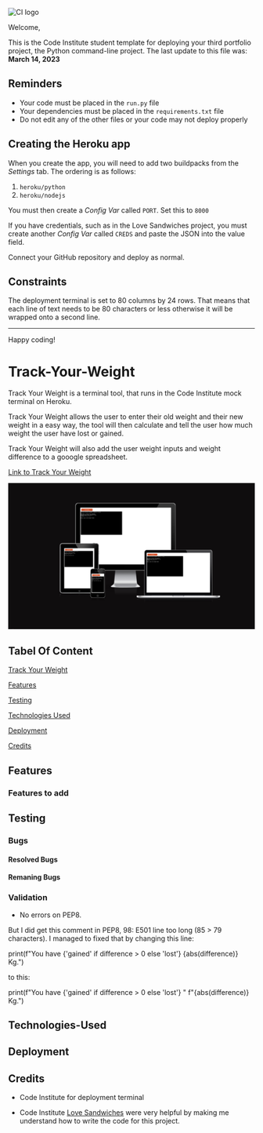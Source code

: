 ![CI logo](https://codeinstitute.s3.amazonaws.com/fullstack/ci_logo_small.png)

Welcome,

This is the Code Institute student template for deploying your third portfolio project, the Python command-line project. The last update to this file was: **March 14, 2023**

## Reminders

- Your code must be placed in the `run.py` file
- Your dependencies must be placed in the `requirements.txt` file
- Do not edit any of the other files or your code may not deploy properly

## Creating the Heroku app

When you create the app, you will need to add two buildpacks from the _Settings_ tab. The ordering is as follows:

1. `heroku/python`
2. `heroku/nodejs`

You must then create a _Config Var_ called `PORT`. Set this to `8000`

If you have credentials, such as in the Love Sandwiches project, you must create another _Config Var_ called `CREDS` and paste the JSON into the value field.

Connect your GitHub repository and deploy as normal.

## Constraints

The deployment terminal is set to 80 columns by 24 rows. That means that each line of text needs to be 80 characters or less otherwise it will be wrapped onto a second line.

---

Happy coding!

# Track-Your-Weight

Track Your Weight is a terminal tool, that runs in the Code Institute mock terminal on Heroku.

Track Your Weight allows the user to enter their old weight and their new weight in a easy way, the tool will then calculate and tell the user how much weight the user have lost or gained.

Track Your Weight will also add the user weight inputs and weight difference to a gooogle spreadsheet.

[Link to Track Your Weight](https://track-your-weight-2b6009af9b3e.herokuapp.com/)

![picture of Track Your Weight](/assets/images/Ui-dev.png)


## Tabel Of Content

[Track Your Weight](#Track-Your-Weight)

[Features](#Features)

[Testing](#Testing)

[Technologies Used](#Technologies-Used)

[Deployment](#Deployment)

[Credits](#Credits)

## Features


### Features to add


## Testing


### Bugs


#### Resolved Bugs


#### Remaning Bugs


### Validation

* No errors on PEP8.

But I did get this comment in PEP8, 98: E501 line too long (85 > 79 characters).
I managed to fixed that by changing this line:

print(f"You have {'gained' if difference > 0 else 'lost'} {abs(difference)} Kg.")

to this:

print(f"You have {'gained' if difference > 0 else 'lost'} "
      f"{abs(difference)} Kg.")

## Technologies-Used


## Deployment


## Credits
* Code Institute for deployment terminal

* Code Institute [Love Sandwiches](https://github.com/Code-Institute-Org/p3-template)
were very helpful by making me understand how to write the code for this project.